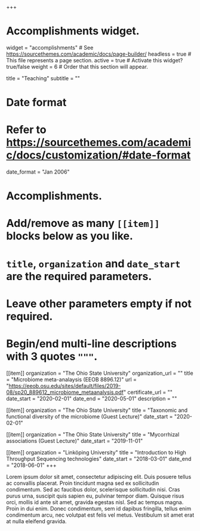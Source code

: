 +++
# Accomplishments widget.
widget = "accomplishments"  # See https://sourcethemes.com/academic/docs/page-builder/
headless = true  # This file represents a page section.
active = true  # Activate this widget? true/false
weight = 6  # Order that this section will appear.

title = "Teaching"
subtitle = ""

# Date format
#   Refer to https://sourcethemes.com/academic/docs/customization/#date-format
date_format = "Jan 2006"

# Accomplishments.
#   Add/remove as many `[[item]]` blocks below as you like.
#   `title`, `organization` and `date_start` are the required parameters.
#   Leave other parameters empty if not required.
#   Begin/end multi-line descriptions with 3 quotes `"""`.

[[item]]
  organization = "The Ohio State University"
  organization_url = ""
  title = "Microbiome meta-analaysis (EEOB 8896.12)"
  url = "https://eeob.osu.edu/sites/default/files/2019-08/sp20_889612_microbiome_metaanalysis.pdf"
  certificate_url = ""
  date_start = "2020-02-01"
  date_end = "2020-05-01"
  description = ""

[[item]]
  organization = "The Ohio State University"
  title = "Taxonomic and functional diversity of the microbiome (Guest Lecture)"
  date_start = "2020-02-01"

[[item]]
  organization = "The Ohio State University"
  title = "Mycorrhizal associations (Guest Lecture)"
  date_start = "2019-11-01"

[[item]]
  organization = "Linköping University"
  title = "Introduction to High Throughput Sequencing technologies"
  date_start = "2018-03-01"
  date_end = "2018-06-01"
+++

Lorem ipsum dolor sit amet, consectetur adipiscing elit. Duis posuere tellus ac convallis placerat. Proin tincidunt magna sed ex sollicitudin condimentum. Sed ac faucibus dolor, scelerisque sollicitudin nisi. Cras purus urna, suscipit quis sapien eu, pulvinar tempor diam. Quisque risus orci, mollis id ante sit amet, gravida egestas nisl. Sed ac tempus magna. Proin in dui enim. Donec condimentum, sem id dapibus fringilla, tellus enim condimentum arcu, nec volutpat est felis vel metus. Vestibulum sit amet erat at nulla eleifend gravida.
